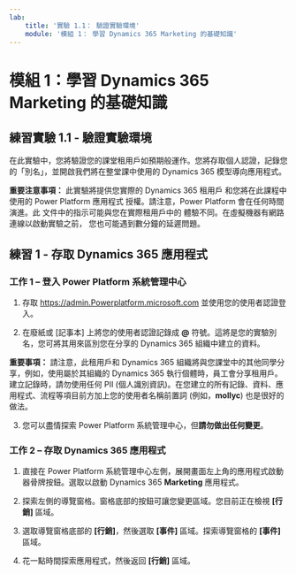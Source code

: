 ```yaml
---
lab:
    title: '實驗 1.1： 驗證實驗環境'
    module: '模組 1： 學習 Dynamics 365 Marketing 的基礎知識'
---
```



模組 1：學習 Dynamics 365 Marketing 的基礎知識
========================

## 練習實驗 1.1 - 驗證實驗環境 

在此實驗中，您將驗證您的課堂租用戶如預期般運作。您將存取個人認證，記錄您的「別名」，並開啟我們將在整堂課中使用的 Dynamics 365 模型導向應用程式。 

**重要注意事項：** 此實驗將提供您實際的 Dynamics 365 租用戶
和您將在此課程中使用的 Power Platform 應用程式
授權。請注意，Power Platform 會在任何時間演進。此
文件中的指示可能與您在實際租用戶中的
體驗不同。在虛擬機器有網路連線以啟動實驗之前，
您也可能遇到數分鐘的延遲問題。

練習 1 - 存取 Dynamics 365 應用程式
---------------------------------------------------

### 工作 1 – 登入 Power Platform 系統管理中心

1.  存取 <https://admin.Powerplatform.microsoft.com> 並使用您的使用者認證登入。

2. 在廢紙或 [記事本] 上將您的使用者認證記錄成 **@** 符號。這將是您的實驗別名，您可將其用來區別您在分享的 Dynamics 365 組織中建立的資料。 

**重要事項：** 請注意，此租用戶和 Dynamics 365 組織將與您課堂中的其他同學分享，例如，使用屬於其組織的 Dynamics 365 執行個體時，員工會分享租用戶。建立記錄時，請勿使用任何 PII (個人識別資訊)。在您建立的所有記錄、資料、應用程式、流程等項目前方加上您的使用者名稱前置詞 (例如，**mollyc**) 也是很好的做法。

3. 您可以盡情探索 Power Platform 系統管理中心，但**請勿做出任何變更**。

### 工作 2 – 存取 Dynamics 365 應用程式

1.  直接在 Power Platform 系統管理中心左側，展開畫面左上角的應用程式啟動器骨牌按鈕。選取以啟動 Dynamics 365 **Marketing** 應用程式。

2.  探索左側的導覽窗格。窗格底部的按鈕可讓您變更區域。您目前正在檢視 **[行銷]** 區域。 

3.  選取導覽窗格底部的 **[行銷]**，然後選取 **[事件]** 區域。探索導覽窗格的 **[事件]** 區域。  

4. 花一點時間探索應用程式，然後返回 **[行銷]** 區域。
